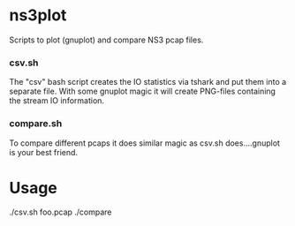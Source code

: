 # ns3plot
Scripts to plot (gnuplot) and compare NS3 pcap files.

### csv.sh
The "csv" bash script creates the IO statistics via tshark and put them into a separate file.
With some gnuplot magic it will create PNG-files containing the stream IO information.

### compare.sh
To compare different pcaps it does similar magic as csv.sh does....gnuplot is your best friend.

# Usage
./csv.sh foo.pcap
./compare
